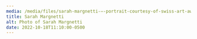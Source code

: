 ```yaml
---
media: /media/files/sarah-margnetti-–-portrait-courtesy-of-swiss-art-awards.jpeg
title: Sarah Margnetti
alt: Photo of Sarah Margnetti
date: 2022-10-18T11:10:00-0500
---
```

